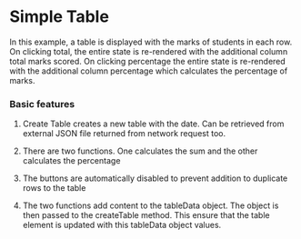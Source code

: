 # Simple Table

In this example, a table is displayed with the marks of students in each row.
On clicking total, the entire state is re-rendered with the additional column total marks scored. On clicking percentage the entire state is re-rendered with the additional column percentage which calculates the percentage of marks.

### Basic features

  1) Create Table creates a new table with the date. Can be retrieved from external JSON file returned from network request too.

  2) There are two functions. One calculates the sum and the other calculates the percentage

  3) The buttons are automatically disabled to prevent addition to duplicate rows to the table

  4) The two functions add content to the tableData object. The object is then passed to the createTable method. This ensure
  that the table element is updated with this tableData object values.

